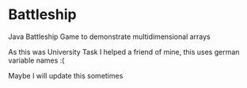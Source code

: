# Battleship
Java Battleship Game to demonstrate multidimensional arrays

As this was University Task I helped a friend of mine, this uses german variable names :(

Maybe I will update this sometimes

